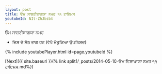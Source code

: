 ```yaml
---
layout: post
title: ਓਮ ਸਾਸ਼ਟੀਬਾਗ਼ਯਾ ਨਮਹ ੧੧ ਟਾਇਮਸ
youtubeId: NIt-ZhJbsb4
---
```

 
 
 ਓਮ ਸਾਸ਼ਟੀਬਾਗ਼ਯਾ ਨਮਹ  
 
 -  ਜਿਸ ਦੇ ਸੱਠ ਭਾਗ ਹਨ (ਵੇਖੋ ਮੰਡੁਕਿਆ ਉਪਨਿਸ਼ਦ) 
 
  
 
  
 
 
 
 
 
 


{% include youtubePlayer.html id=page.youtubeId %}
 
[Next]({{ site.baseurl }}{% link  split1/_posts/2014-05-10-ਓਮ ਵਿਸ਼ਾਖਾਯਾ ਨਮਹ ੧੧ ਟਾਇਮਸ.md%})
 
